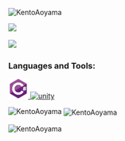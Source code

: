 <p align="left"> <img src="https://komarev.com/ghpvc/?username=KentoAoyama&label=Profile%20views&color=0e75b6&style=flat" alt="KentoAoyama" /> </p>

<p align="left"> <a href="https://github.com/ryo-ma/github-profile-trophy"><img src="https://github-profile-trophy.vercel.app/?username=KentoAoyama&theme=dark_lover" /></a> </p>
<p align="left"> <a href="https://github.com/ryo-ma/github-profile-trophy"><img src="https://github-profile-trophy.vercel.app/?username=AoyamaKento&count_private=true&theme=dark_lover" /></a> </p>
<p align="left">
</p>

<h3 align="left">Languages and Tools:</h3>
<p align="left"> <a href="https://www.w3schools.com/cs/" target="_blank" rel="noreferrer"> <img src="https://raw.githubusercontent.com/devicons/devicon/master/icons/csharp/csharp-original.svg" alt="csharp" width="40" height="40"/> </a> <a href="https://unity.com/" target="_blank" rel="noreferrer"> <img src="https://www.vectorlogo.zone/logos/unity3d/unity3d-icon.svg" alt="unity" width="40" height="40"/> </a> </p>

<p><img align="left" src="https://github-readme-stats.vercel.app/api/top-langs?username=KentoAoyama&count_private=true&show_icons=true&locale=en&layout=compact" alt="KentoAoyama" /></p>

<p>&nbsp;<img align="center" src="https://github-readme-stats.vercel.app/api?username=KentoAoyama&count_private=true&show_icons=true&locale=en" alt="KentoAoyama" /></p>
<p><img align="center" src="https://github-readme-streak-stats.herokuapp.com/?user=KentoAoyama&" alt="KentoAoyama" /></p>
